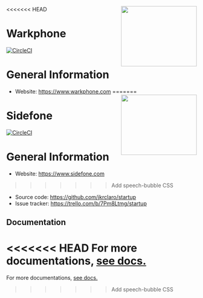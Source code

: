 <<<<<<< HEAD
<a href='https://github.com/jkrclaro/warkphone'><img src='https://github.com/jkrclaro/warkphone/blob/master/src/warkphone/static/img/logo.png' align='right' width='200' height='160' /></a>

# Warkphone
[![CircleCI](https://circleci.com/gh/jkrclaro/warkphone/tree/master.svg?style=svg&circle-token=6e39dbce5406cefdb75a5cd1e6eec03c225c055d)](https://circleci.com/gh/jkrclaro/warkphone/tree/master)

# General Information
- Website: https://www.warkphone.com
=======
<a href='https://github.com/jkrclaro/sidefone'><img src='https://github.com/jkrclaro/sidefone/blob/master/src/sidefone/static/img/logo.png' align='right' width='200' height='160' /></a>

# Sidefone
[![CircleCI](https://circleci.com/gh/jkrclaro/sidefone/tree/master.svg?style=svg&circle-token=6e39dbce5406cefdb75a5cd1e6eec03c225c055d)](https://circleci.com/gh/jkrclaro/sidefone/tree/master)

# General Information
- Website: https://www.sidefone.com
>>>>>>> Add speech-bubble CSS
- Source code: https://github.com/jkrclaro/startup
- Issue tracker: https://trello.com/b/7Pm8Ltmg/startup

## Documentation

<<<<<<< HEAD
For more documentations, [see docs.](https://github.com/jkrclaro/warkphone/tree/master/docs)
=======
For more documentations, [see docs.](https://github.com/jkrclaro/sidefone/tree/master/docs)
>>>>>>> Add speech-bubble CSS
